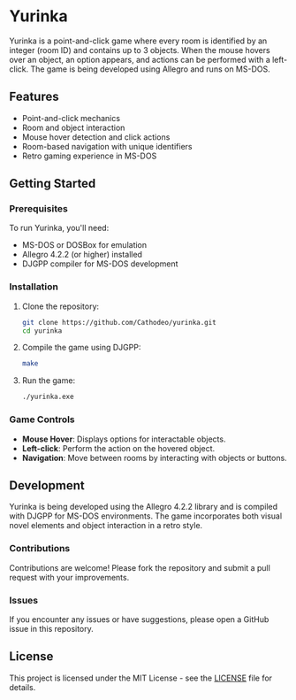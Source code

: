 
# Yurinka

Yurinka is a point-and-click game where every room is identified by an integer (room ID) and contains up to 3 objects. When the mouse hovers over an object, an option appears, and actions can be performed with a left-click. The game is being developed using Allegro and runs on MS-DOS.

## Features

- Point-and-click mechanics
- Room and object interaction
- Mouse hover detection and click actions
- Room-based navigation with unique identifiers
- Retro gaming experience in MS-DOS

## Getting Started

### Prerequisites

To run Yurinka, you'll need:

- MS-DOS or DOSBox for emulation
- Allegro 4.2.2 (or higher) installed
- DJGPP compiler for MS-DOS development

### Installation

1. Clone the repository:
   ```bash
   git clone https://github.com/Cathodeo/yurinka.git
   cd yurinka
   ```

2. Compile the game using DJGPP:
   ```bash
   make
   ```

3. Run the game:
   ```bash
   ./yurinka.exe
   ```

### Game Controls

- **Mouse Hover**: Displays options for interactable objects.
- **Left-click**: Perform the action on the hovered object.
- **Navigation**: Move between rooms by interacting with objects or buttons.

## Development

Yurinka is being developed using the Allegro 4.2.2 library and is compiled with DJGPP for MS-DOS environments. The game incorporates both visual novel elements and object interaction in a retro style.

### Contributions

Contributions are welcome! Please fork the repository and submit a pull request with your improvements.

### Issues

If you encounter any issues or have suggestions, please open a GitHub issue in this repository.

## License

This project is licensed under the MIT License - see the [LICENSE](LICENSE) file for details.

